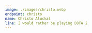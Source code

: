 ```yaml
---
image: ./images/christo.webp
endpoint: christo
name: Christo Aluckal
line: I would rather be playing DOTA 2
---
```

